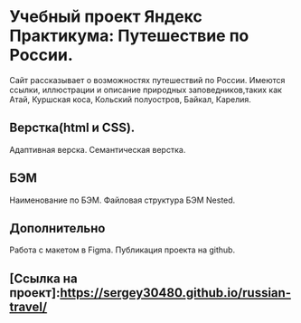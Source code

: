 # Учебный проект Яндекс Практикума: Путешествие по России.
Сайт рассказывает о возможностях путешествий по России.
Имеются ссылки, иллюстрации и описание природных заповедников,таких как Атай, Куршская коса, Кольский полуостров, Байкал, Карелия.

## Верстка(html и CSS).
Адаптивная верска.
Семантическая верстка.

## БЭМ
Наименование по БЭМ.
Файловая структура БЭМ Nested.

## Дополнительно
Работа с макетом в Figma.
Публикация проекта на github.

## [Ссылка на проект]:https://sergey30480.github.io/russian-travel/

